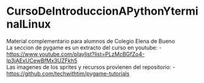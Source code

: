# CursoDeIntroduccionAPythonYterminalLinux
Material complementario para alumnos de Colegio Elena de Bueno
<br/>
La seccion de pygame es un extracto del curso en youtube:
    - https://www.youtube.com/playlist?list=PLzMcBGfZo4-lp3jAExUCewBfMx3UZFkh5
<br/>
Las imagenes de los sprites y recursos provienen del repositorio:
    - https://github.com/techwithtim/pygame-tutorials
